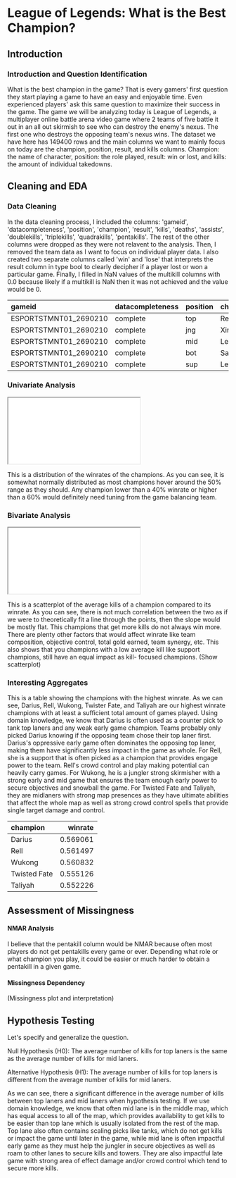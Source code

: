 # League of Legends: What is the Best Champion?

## Introduction
### Introduction and Question Identification
What is the best champion in the game? That is every gamers' first question they start playing a game to have an easy and enjoyable time. Even experienced players' ask this same question to maximize their success in the game. The game we will be analyzing today is League of Legends, a multiplayer online battle arena video game where 2 teams of five battle it out in an all out skirmish to see who can destroy the enemy's nexus. The first one who destroys the opposing team's nexus wins. The dataset we have here has 149400 rows and the main columns we want to mainly focus on today are the champion, position, result, and kills columns. Champion: the name of character, position: the role played, result: win or lost, and kills: the amount of individual takedowns.

## Cleaning and EDA
### Data Cleaning
In the data cleaning process, I included the columns: 'gameid', 'datacompleteness', 'position', 'champion', 'result', 'kills', 'deaths', 'assists', 'doublekills', 'triplekills', 'quadrakills', 'pentakills'. The rest of the other columns were dropped as they were not relavent to the analysis. Then, I removed the team data as I want to focus on individual player data. I also created two separate columns called 'win' and 'lose' that interprets the result column in type bool to clearly decipher if a player lost or won a particular game. Finally, I filled in NaN values of the multikill columns with 0.0 because likely if a multikill is NaN then it was not achieved and the value would be 0.

| gameid                | datacompleteness   | position   | champion   |   result |   kills |   deaths |   assists |   doublekills |   triplekills |   quadrakills |   pentakills | win   | lose   |
|:----------------------|:-------------------|:-----------|:-----------|---------:|--------:|---------:|----------:|--------------:|--------------:|--------------:|-------------:|:------|:-------|
| ESPORTSTMNT01_2690210 | complete           | top        | Renekton   |        0 |       2 |        3 |         2 |             0 |             0 |             0 |            0 | False | True   |
| ESPORTSTMNT01_2690210 | complete           | jng        | Xin Zhao   |        0 |       2 |        5 |         6 |             0 |             0 |             0 |            0 | False | True   |
| ESPORTSTMNT01_2690210 | complete           | mid        | LeBlanc    |        0 |       2 |        2 |         3 |             0 |             0 |             0 |            0 | False | True   |
| ESPORTSTMNT01_2690210 | complete           | bot        | Samira     |        0 |       2 |        4 |         2 |             0 |             0 |             0 |            0 | False | True   |
| ESPORTSTMNT01_2690210 | complete           | sup        | Leona      |        0 |       1 |        5 |         6 |             0 |             0 |             0 |            0 | False | True   |

### Univariate Analysis
<iframe src="univariate.html"></iframe>

This is a distribution of the winrates of the champions. As you can see, it is somewhat normally distributed as most champions hover around the 50% range as they should. Any champion lower than a 40% winrate or higher than a 60% would definitely need tuning from the game balancing team.

### Bivariate Analysis
<iframe src="bivariate.html"></iframe>

This is a scatterplot of the average kills of a champion compared to its winrate. As you can see, there is not much correlation between the two as if we were to theoretically fit a line through the points, then the slope would be mostly flat. This champions that get more kills do not always win more. There are plenty other factors that would affect winrate like team composition, objective control, total gold earned, team synergy, etc. This also shows that you champions with a low average kill like support champions, still have an equal impact as kill- focused champions. (Show scatterplot)

### Interesting Aggregates
This is a table showing the champions with the highest winrate. As we can see, Darius, Rell, Wukong, Twister Fate, and Taliyah are our highest winrate champions with at least a sufficient total amount of games played. Using domain knowledge, we know that Darius is often used as a counter pick to tank top laners and any weak early game champion. Teams probably only picked Darius knowing if the opposing team chose their top laner first. Darius's oppressive early game often dominates the opposing top laner, making them have significantly less impact in the game as whole. For Rell, she is a support that is often picked as a champion that provides engage power to the team. Rell's crowd control and play making potential can heavily carry games. For Wukong, he is a jungler strong skirmisher with a strong early and mid game that ensures the team enough early power to secure objectives and snowball the game. For Twisted Fate and Taliyah, they are midlaners with strong map presences as they have ultimate abilities that affect the whole map as well as strong crowd control spells that provide single target damage and control.

| champion     |   winrate |
|:-------------|----------:|
| Darius       |  0.569061 |
| Rell         |  0.561497 |
| Wukong       |  0.560832 |
| Twisted Fate |  0.555126 |
| Taliyah      |  0.552226 |

## Assessment of Missingness
#### NMAR Analysis
I believe that the pentakill column would be NMAR because often most players do not get pentakills every game or ever. Depending what role or what champion you play, it could be easier or much harder to obtain a pentakill in a given game.
#### Missingness Dependency
(Missingness plot and interpretation)

## Hypothesis Testing
Let's specify and generalize the question. 

Null Hypothesis (H0): The average number of kills for top laners is the same as the average number of kills for mid laners.

Alternative Hypothesis (H1): The average number of kills for top laners is different from the average number of kills for mid laners.

As we can see, there a significant difference in the average number of kills between top laners and mid laners when hypothesis testing. If we use domain knowledge, we know that often mid lane is in the middle map, which has equal access to all of the map, which provides availability to get kills to be easier than top lane which is usually isolated from the rest of the map. Top lane also often contains scaling picks like tanks, which do not get kills or impact the game until later in the game, while mid lane is often impactful early game as they must help the jungler in secure objectives as well as roam to other lanes to secure kills and towers. They are also impactful late game with strong area of effect damage and/or crowd control which tend to secure more kills.
